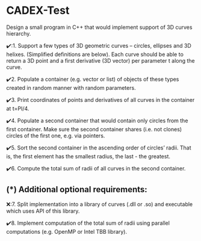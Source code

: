 # CADEX-Test

Design a small program in C++ that would implement support of 3D curves hierarchy.

✔️:1. Support a few types of 3D geometric curves – circles, ellipses and 3D helixes. (Simplified 
definitions are below). Each curve should be able to return a 3D point and a first derivative (3D 
vector) per parameter t along the curve.

✔️2. Populate a container (e.g. vector or list) of objects of these types created in random manner with 
random parameters.

✔️3. Print coordinates of points and derivatives of all curves in the container at t=PI/4.

✔️4. Populate a second container that would contain only circles from the first container. Make sure the
second container shares (i.e. not clones) circles of the first one, e.g. via pointers.

✔️5. Sort the second container in the ascending order of circles’ radii. That is, the first element has the 
smallest radius, the last - the greatest.

✔️6. Compute the total sum of radii of all curves in the second container.

## (*) Additional optional requirements:
❌:7. Split implementation into a library of curves (.dll or .so) and executable which uses API of this 
library.

✔️8. Implement computation of the total sum of radii using parallel computations (e.g. OpenMP or Intel 
TBB library).
